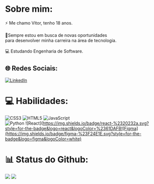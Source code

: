 # Sobre mim:
⚡ Me chamo Vitor, tenho 18 anos.<br><br>🚀Sempre estou em busca de novas oportunidades <br>para desenvolver minha carreira na área de tecnologia.<br><br>💻 Estudando Engenharia de Software.


## 🌐 Redes Sociais:
[![LinkedIn](https://img.shields.io/badge/LinkedIn-%230077B5.svg?logo=linkedin&logoColor=white)](https://linkedin.com/in/vitor-musolino-teixeira) 

# 💻 Habilidades:
![CSS3](https://img.shields.io/badge/css3-%231572B6.svg?style=for-the-badge&logo=css3&logoColor=white) ![HTML5](https://img.shields.io/badge/html5-%23E34F26.svg?style=for-the-badge&logo=html5&logoColor=white) ![JavaScript](https://img.shields.io/badge/javascript-%23323330.svg?style=for-the-badge&logo=javascript&logoColor=%23F7DF1E)<br> ![Python](https://img.shields.io/badge/python-3670A0?style=for-the-badge&logo=python&logoColor=ffdd54) ![React](https://img.shields.io/badge/react-%2320232a.svg?style=for-the-badge&logo=react&logoColor=%2361DAFB![Figma](https://img.shields.io/badge/figma-%23F24E1E.svg?style=for-the-badge&logo=figma&logoColor=white)
# 📊 Status do Github:
![](https://github-readme-stats.vercel.app/api?username=vitormusolino&theme=dark&hide_border=false&include_all_commits=false&count_private=false)
![](https://github-readme-stats.vercel.app/api/top-langs/?username=vitormusolino&theme=dark&hide_border=false&include_all_commits=false&count_private=false&layout=compact)

<!-- Proudly created with GPRM ( https://gprm.itsvg.in ) -->
